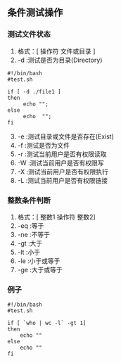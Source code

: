 ## 条件测试操作
### 测试文件状态
1. 格式：[ 操作符  文件或目录 ]
2. -d :测试是否为目录(Directory)
```
#!/bin/bash
#test.sh

if [ -d ./file1 ]
then
     echo "";
else
     echo  "";
fi
```
3. -e :测试目录或文件是否存在(Exist)
4. -f :测试是否为文件
5. -r :测试当前用户是否有权限读取
5. -W :测试当前用户是否有权限写
5. -X :测试当前用户是否有权限执行
5. -L :测试当前用户是否有权限链接

### 整数条件判断
1. 格式：[ 整数1 操作符 整数2]
2. -eq :等于
3. -ne :不等于
4. -gt :大于
5. -lt :小于
6. -le :小于或等于
7. -ge :大于或等于

### 例子
```
#!/bin/bash
#test.sh

if [ `who | wc -l` -gt 1]
then
    echo ""
else
    echo ""
fi
```